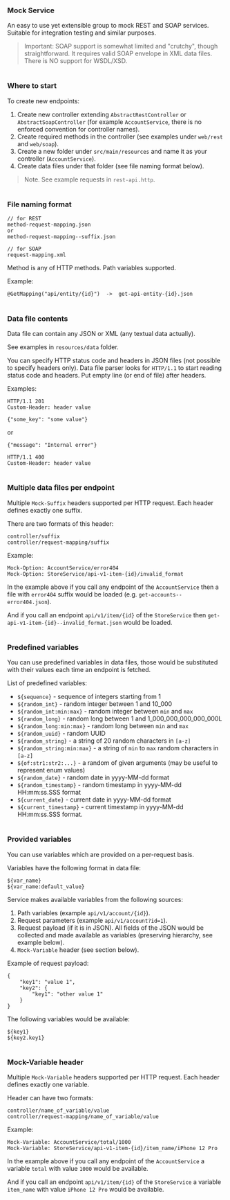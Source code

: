 ### Mock Service

An easy to use yet extensible group to mock REST and SOAP services.
Suitable for integration testing and similar purposes.

> Important: SOAP support is somewhat limited and "crutchy", though straightforward.
It requires valid SOAP envelope in XML data files. There is NO support for WSDL/XSD.

#
### Where to start

To create new endpoints:

1. Create new controller extending `AbstractRestController` or `AbstractSoapController`
(for example `AccountService`, there is no enforced convention
for controller names).
2. Create required methods in the controller (see examples under `web/rest`
and `web/soap`).
3. Create a new folder under `src/main/resources` and
name it as your controller (`AccountService`).
4. Create data files under that folder (see file naming format below).

> Note. See example requests in `rest-api.http`.

#
### File naming format

    // for REST
    method-request-mapping.json
    or
    method-request-mapping--suffix.json
    
    // for SOAP
    request-mapping.xml 


Method is any of HTTP methods. Path variables supported.

Example:

    @GetMapping("api/entity/{id}")  ->  get-api-entity-{id}.json

#
### Data file contents

Data file can contain any JSON or XML (any textual data actually).

See examples in `resources/data` folder.

You can specify HTTP status code and headers in JSON files (not possible to specify headers only).
Data file parser looks for `HTTP/1.1` to start reading status code and headers.
Put empty line (or end of file) after headers.

Examples:

    HTTP/1.1 201
    Custom-Header: header value
    
    {"some_key": "some value"}
    
or

    {"message": "Internal error"}

    HTTP/1.1 400
    Custom-Header: header value

#
### Multiple data files per endpoint

Multiple `Mock-Suffix` headers supported per HTTP request.
Each header defines exactly one suffix.

There are two formats of this header:

    controller/suffix
    controller/request-mapping/suffix
    
Example:

    Mock-Option: AccountService/error404
    Mock-Option: StoreService/api-v1-item-{id}/invalid_format

In the example above if you call any endpoint of the `AccountService`
then a file with `error404` suffix would be loaded
(e.g. `get-accounts--error404.json`).

And if you call an endpoint `api/v1/item/{id}` of the `StoreService`
then `get-api-v1-item-{id}--invalid_format.json` would be loaded.

#
### Predefined variables

You can use predefined variables in data files, those would be substituted
with their values each time an endpoint is fetched.

List of predefined variables:

- `${sequence}` - sequence of integers starting from 1
- `${random_int}` - random integer between 1 and 10_000
- `${random_int:min:max}` - random integer between `min` and `max`
- `${random_long}` - random long between 1 and 1_000_000_000_000_000L
- `${random_long:min:max}` - random long between `min` and `max`
- `${random_uuid}` - random UUID
- `${random_string}` - a string of 20 random characters in `[a-z]`
- `${random_string:min:max}` - a string of `min` to `max` random characters in `[a-z]`
- `${of:str1:str2:...}` - a random of given arguments (may be useful to represent enum values)
- `${random_date}` - random date in yyyy-MM-dd format
- `${random_timestamp}` - random timestamp in yyyy-MM-dd HH:mm:ss.SSS format
- `${current_date}` - current date in yyyy-MM-dd format
- `${current_timestamp}` - current timestamp in yyyy-MM-dd HH:mm:ss.SSS format.

#
### Provided variables

You can use variables which are provided on a per-request basis.

Variables have the following format in data file:

    ${var_name}
    ${var_name:default_value}

Service makes available variables from the following sources:

1. Path variables (example `api/v1/account/{id}`).
2. Request parameters (example `api/v1/account?id=1`).
3. Request payload (if it is in JSON).
All fields of the JSON would be collected and made available as variables
(preserving hierarchy, see example below).
4. `Mock-Variable` header (see section below).

Example of request payload:

    {
        "key1": "value 1",
        "key2": {
            "key1": "other value 1"
        }
    }

The following variables would be available:

    ${key1}
    ${key2.key1}

#
### Mock-Variable header

Multiple `Mock-Variable` headers supported per HTTP request.
Each header defines exactly one variable.

Header can have two formats:

    controller/name_of_variable/value
    controller/request-mapping/name_of_variable/value
    
Example:

    Mock-Variable: AccountService/total/1000
    Mock-Variable: StoreService/api-v1-item-{id}/item_name/iPhone 12 Pro

In the example above if you call any endpoint of the `AccountService`
a variable `total` with value `1000` would be available.

And if you call an endpoint `api/v1/item/{id}` of the `StoreService`
a variable `item_name` with value `iPhone 12 Pro` would be available.